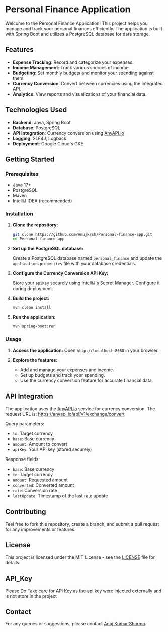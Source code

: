 # Personal Finance Application

Welcome to the Personal Finance Application! This project helps you manage and track your personal finances efficiently. The application is built with Spring Boot and utilizes a PostgreSQL database for data storage.

## Features

- **Expense Tracking**: Record and categorize your expenses.
- **Income Management**: Track various sources of income.
- **Budgeting**: Set monthly budgets and monitor your spending against them.
- **Currency Conversion**: Convert between currencies using the integrated API.
- **Analytics**: View reports and visualizations of your financial data.

## Technologies Used

- **Backend**: Java, Spring Boot
- **Database**: PostgreSQL
- **API Integration**: Currency conversion using [AnyAPI.io](https://anyapi.io/)
- **Logging**: SLF4J, Logback
- **Deployment**: Google Cloud's GKE

## Getting Started

### Prerequisites

- Java 17+
- PostgreSQL
- Maven
- IntelliJ IDEA (recommended)

### Installation

1. **Clone the repository:**

    ```bash
    git clone https://github.com/Anujkrsh/Personal-finance-app.git
    cd Personal-finance-app
    ```

2. **Set up the PostgreSQL database:**

   Create a PostgreSQL database named `personal_finance` and update the `application.properties` file with your database credentials.

3. **Configure the Currency Conversion API Key:**

   Store your `apiKey` securely using IntelliJ's Secret Manager. Configure it during deployment.

4. **Build the project:**

    ```bash
    mvn clean install
    ```

5. **Run the application:**

    ```bash
    mvn spring-boot:run
    ```

### Usage

1. **Access the application:**
   Open `http://localhost:8080` in your browser.

2. **Explore the features:**
    - Add and manage your expenses and income.
    - Set up budgets and track your spending.
    - Use the currency conversion feature for accurate financial data.

## API Integration

The application uses the [AnyAPI.io](https://anyapi.io/) service for currency conversion. The request URL is:
https://anyapi.io/api/v1/exchange/convert 

Query parameters:
- `to`: Target currency
- `base`: Base currency
- `amount`: Amount to convert
- `apiKey`: Your API key (stored securely)

Response fields:
- `base`: Base currency
- `to`: Target currency
- `amount`: Requested amount
- `converted`: Converted amount
- `rate`: Conversion rate
- `lastUpdate`: Timestamp of the last rate update

## Contributing

Feel free to fork this repository, create a branch, and submit a pull request for any improvements or features.

## License

This project is licensed under the MIT License - see the [LICENSE](LICENSE) file for details.

## API_Key

Please Do Take care for APi Key as the api key were injected externally and is not store in the project

## Contact

For any queries or suggestions, please contact [Anuj Kumar Sharma](mailto:your-email@example.com).
